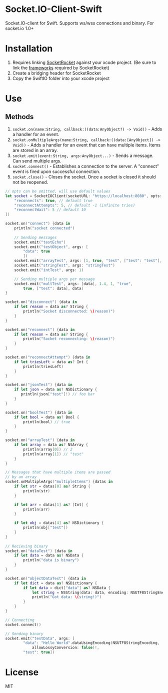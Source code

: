 Socket.IO-Client-Swift
======================

Socket.IO-client for Swift. Supports ws/wss connections and binary. For socket.io 1.0+

Installation
============
1. Requires linking [SocketRocket](https://github.com/square/SocketRocket) against your xcode project. (Be sure to link the [frameworks](https://github.com/square/SocketRocket#framework-dependencies) required by SocketRocket)
2. Create a bridging header for SocketRocket
3. Copy the SwiftIO folder into your xcode project

Use
===
Methods
-------
1. `socket.on(name:String, callback:((data:AnyObject?) -> Void))` - Adds a handler for an event.
2. `socket.onMultipleArgs(name:String, callback:((data:[AnyObject]) -> Void))` - Adds a handler for an event that           can have multiple items. Items are stored in an array.
3. `socket.emit(event:String, args:AnyObject...)` - Sends a message. Can send multiple args.
4. `socket.connect()` - Establishes a connection to the server. A "connect" event is fired upon successful connection.
5. `socket.close()` - Closes the socket. Once a socket is closed it should not be reopened. 

```swift
// opts can be omitted, will use default values
let socket = SocketIOClient(socketURL: "https://localhost:8080", opts: [
    "reconnects": true, // default true
    "reconnectAttempts": 5, // default -1 (infinite tries)
    "reconnectWait": 5 // default 10
])

socket.on("connect") {data in
    println("socket connected")
    
    // Sending messages
    socket.emit("testEcho")
    socket.emit("testObject", args: [
        "data": true
        ])
    socket.emit("arrayTest", args: [1, true, "test", ["test": "test"], data, data])
    socket.emit("stringTest", args: "stringTest")
    socket.emit("intTest", args: 1)

    // Sending multiple args per message
    socket.emit("multTest", args: [data], 1.4, 1, "true", 
        true, ["test": data], data)
}

socket.on("disconnect") {data in
    if let reason = data as? String {
        println("Socket disconnected: \(reason)")
    }
}

socket.on("reconnect") {data in
    if let reason = data as? String {
        println("Socket reconnecting: \(reason)")
    }
}

socket.on("reconnectAttempt") {data in
    if let triesLeft = data as? Int {
        println(triesLeft)
    }
}

socket.on("jsonTest") {data in
    if let json = data as? NSDictionary {
       println(json["test"]!) // foo bar
    }
}

socket.on("boolTest") {data in
    if let bool = data as? Bool {
        println(bool) // true
    }
}

socket.on("arrayTest") {data in
    if let array = data as? NSArray {
        println(array[0]) // 2
        println(array[1]) // "test"
    }
}

// Messages that have multiple items are passed
// by an array
socket.onMultipleArgs("multipleItems") {datas in
    if let str = datas[0] as? String {
        println(str)
    }

    if let arr = datas[1] as? [Int] {
        println(arr)
    }

    if let obj = datas[4] as? NSDictionary {
        println(obj["test"])
    }
}
        
// Recieving binary
socket.on("dataTest") {data in
    if let data = data as? NSData {
        println("data is binary")
    }
}

socket.on("objectDataTest") {data in
    if let dict = data as? NSDictionary {
        if let data = dict["data"] as? NSData {
            let string = NSString(data: data, encoding: NSUTF8StringEncoding)
            println("Got data: \(string!)")
        }
    }
}

// Connecting
socket.connect()

// Sending binary
socket.emit("testData", args: [
        "data": "Hello World".dataUsingEncoding(NSUTF8StringEncoding,
            allowLossyConversion: false)!,
        "test": true])
```
License
=======
MIT
